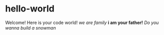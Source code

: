 # hello-world
Welcome! Here is your code world!
*we are family*
**i am your father!**
*Do you wanna build a snowman*
